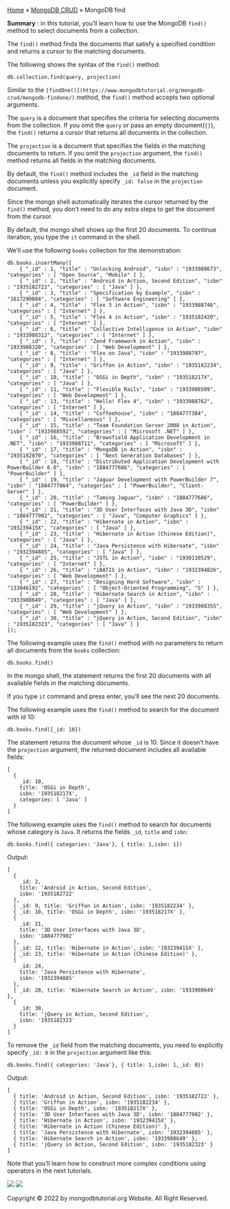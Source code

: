 

[Home](https://www.mongodbtutorial.org/) » [MongoDB
CRUD](https://www.mongodbtutorial.org/mongodb-crud/) » MongoDB find



 **Summary** : in this tutorial, you’ll learn how to use the MongoDB `find()`
method to select documents from a collection.



The `find()` method finds the documents that satisfy a specified condition and
returns a cursor to the matching documents.



The following shows the syntax of the `find()` method:


    
    
    db.collection.find(query, projection)



Similar to the `[findOne()](https://www.mongodbtutorial.org/mongodb-
crud/mongodb-findone/)` method, the `find()` method accepts two optional
arguments.



The `query` is a document that specifies the criteria for selecting documents
from the collection. If you omit the `query` or pass an empty document(`{}`),
the `find()` returns a cursor that returns all documents in the collection.



The `projection` is a document that specifies the fields in the matching
documents to return. If you omit the `projection` argument, the `find()`
method returns all fields in the matching documents.



By default, the `find()` method includes the `_id` field in the matching
documents unless you explicitly specify `_id: false` in the `projection`
document.



Since the mongo shell automatically iterates the cursor returned by the
`find()` method, you don’t need to do any extra steps to get the document from
the cursor.



By default, the mongo shell shows up the first 20 documents. To continue
iteration, you type the `it` command in the shell.



We’ll use the following `books` collection for the demonstration:


    
    
    db.books.insertMany([
    	{ "_id" : 1, "title" : "Unlocking Android", "isbn" : "1933988673", "categories" : [ "Open Source", "Mobile" ] },
    	{ "_id" : 2, "title" : "Android in Action, Second Edition", "isbn" : "1935182722", "categories" : [ "Java" ] },
    	{ "_id" : 3, "title" : "Specification by Example", "isbn" : "1617290084", "categories" : [ "Software Engineering" ] },
    	{ "_id" : 4, "title" : "Flex 3 in Action", "isbn" : "1933988746", "categories" : [ "Internet" ] },
    	{ "_id" : 5, "title" : "Flex 4 in Action", "isbn" : "1935182420", "categories" : [ "Internet" ] },
    	{ "_id" : 6, "title" : "Collective Intelligence in Action", "isbn" : "1933988312", "categories" : [ "Internet" ] },
    	{ "_id" : 7, "title" : "Zend Framework in Action", "isbn" : "1933988320", "categories" : [ "Web Development" ] },
    	{ "_id" : 8, "title" : "Flex on Java", "isbn" : "1933988797", "categories" : [ "Internet" ] },
    	{ "_id" : 9, "title" : "Griffon in Action", "isbn" : "1935182234", "categories" : [ "Java" ] },
    	{ "_id" : 10, "title" : "OSGi in Depth", "isbn" : "193518217X", "categories" : [ "Java" ] },
    	{ "_id" : 11, "title" : "Flexible Rails", "isbn" : "1933988509", "categories" : [ "Web Development" ] },
    	{ "_id" : 13, "title" : "Hello! Flex 4", "isbn" : "1933988762", "categories" : [ "Internet" ] },
    	{ "_id" : 14, "title" : "Coffeehouse", "isbn" : "1884777384", "categories" : [ "Miscellaneous" ] },
    	{ "_id" : 15, "title" : "Team Foundation Server 2008 in Action", "isbn" : "1933988592", "categories" : [ "Microsoft .NET" ] },
    	{ "_id" : 16, "title" : "Brownfield Application Development in .NET", "isbn" : "1933988711", "categories" : [ "Microsoft" ] },
    	{ "_id" : 17, "title" : "MongoDB in Action", "isbn" : "1935182870", "categories" : [ "Next Generation Databases" ] },
    	{ "_id" : 18, "title" : "Distributed Application Development with PowerBuilder 6.0", "isbn" : "1884777686", "categories" : [ "PowerBuilder" ] },
    	{ "_id" : 19, "title" : "Jaguar Development with PowerBuilder 7", "isbn" : "1884777864", "categories" : [ "PowerBuilder", "Client-Server" ] },
    	{ "_id" : 20, "title" : "Taming Jaguar", "isbn" : "1884777686", "categories" : [ "PowerBuilder" ] },
    	{ "_id" : 21, "title" : "3D User Interfaces with Java 3D", "isbn" : "1884777902", "categories" : [ "Java", "Computer Graphics" ] },
    	{ "_id" : 22, "title" : "Hibernate in Action", "isbn" : "193239415X", "categories" : [ "Java" ] },
    	{ "_id" : 23, "title" : "Hibernate in Action (Chinese Edition)", "categories" : [ "Java" ] },
    	{ "_id" : 24, "title" : "Java Persistence with Hibernate", "isbn" : "1932394885", "categories" : [ "Java" ] },
    	{ "_id" : 25, "title" : "JSTL in Action", "isbn" : "1930110529", "categories" : [ "Internet" ] },
    	{ "_id" : 26, "title" : "iBATIS in Action", "isbn" : "1932394826", "categories" : [ "Web Development" ] },
    	{ "_id" : 27, "title" : "Designing Hard Software", "isbn" : "133046192", "categories" : [ "Object-Oriented Programming", "S" ] },
    	{ "_id" : 28, "title" : "Hibernate Search in Action", "isbn" : "1933988649", "categories" : [ "Java" ] },
    	{ "_id" : 29, "title" : "jQuery in Action", "isbn" : "1933988355", "categories" : [ "Web Development" ] },
    	{ "_id" : 30, "title" : "jQuery in Action, Second Edition", "isbn" : "1935182323", "categories" : [ "Java" ] }
    ]);



The following example uses the `find()` method with no parameters to return
all documents from the `books` collection:


    
    
    db.books.find()



In the mongo shell, the statement returns the first 20 documents with all
available fields in the matching documents.



If you type `it` command and press enter, you’ll see the next 20 documents.



The following example uses the `find()` method to search for the document with
id 10:


    
    
    db.books.find({_id: 10})



The statement returns the document whose `_id` is 10. Since it doesn’t have
the `projection` argument, the returned document includes all available
fields:


    
    
    [
      {
        _id: 10,
        title: 'OSGi in Depth',
        isbn: '193518217X',
        categories: [ 'Java' ]
      }
    ]



The following example uses the `find()` method to search for documents whose
category is `Java`. It returns the fields `_id`, `title` and `isbn`:


    
    
    db.books.find({ categories: 'Java'}, { title: 1,isbn: 1})



Output:


    
    
    [
      {
        _id: 2,
        title: 'Android in Action, Second Edition',
        isbn: '1935182722'
      },
      { _id: 9, title: 'Griffon in Action', isbn: '1935182234' },
      { _id: 10, title: 'OSGi in Depth', isbn: '193518217X' },
      {
        _id: 21,
        title: '3D User Interfaces with Java 3D',
        isbn: '1884777902'
      },
      { _id: 22, title: 'Hibernate in Action', isbn: '193239415X' },
      { _id: 23, title: 'Hibernate in Action (Chinese Edition)' },
      {
        _id: 24,
        title: 'Java Persistence with Hibernate',
        isbn: '1932394885'
      },
      { _id: 28, title: 'Hibernate Search in Action', isbn: '1933988649' },
      {
        _id: 30,
        title: 'jQuery in Action, Second Edition',
        isbn: '1935182323'
      }
    ]



To remove the `_id` field from the matching documents, you need to explicitly
specify `_id: 0` in the `projection` argument like this:


    
    
    db.books.find({ categories: 'Java'}, { title: 1,isbn: 1,_id: 0})



Output:


    
    
    [
      { title: 'Android in Action, Second Edition', isbn: '1935182722' },
      { title: 'Griffon in Action', isbn: '1935182234' },
      { title: 'OSGi in Depth', isbn: '193518217X' },
      { title: '3D User Interfaces with Java 3D', isbn: '1884777902' },
      { title: 'Hibernate in Action', isbn: '193239415X' },
      { title: 'Hibernate in Action (Chinese Edition)' },
      { title: 'Java Persistence with Hibernate', isbn: '1932394885' },
      { title: 'Hibernate Search in Action', isbn: '1933988649' },
      { title: 'jQuery in Action, Second Edition', isbn: '1935182323' }
    ]



Note that you’ll learn how to construct more complex conditions using
operators in the next tutorials.

![](https://www.mongodbtutorial.org/wp-content/themes/evolution/img/left.svg)
![](https://www.mongodbtutorial.org/wp-content/themes/evolution/img/right.svg)


Copyright © 2022 by mongodbtutorial.org Website. All Right Reserved.

